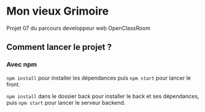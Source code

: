 # Mon vieux Grimoire

Projet 07 du parcours developpeur web OpenClassRoom

## Comment lancer le projet ? 

### Avec npm

`npm install`  pour installer les dépendances puis `npm start` pour lancer le front.

`npm install` dans le dossier back pour installer le back et ses dépendances, puis `npm start` pour lancer le serveur backend.
